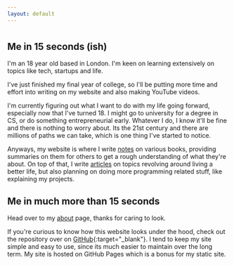 ```yaml
---
layout: default
---
```


<h1></h1>

## Me in 15 seconds (ish)

I'm an 18 year old based in London. I'm keen on learning extensively on topics like tech, startups and life.

I've just finished my final year of college, so I'll be putting more time and effort into writing on my website and also making YouTube videos.

I'm currently figuring out what I want to do with my life going forward, especially now that I've turned 18. I might go to university for a degree in CS, or do something entrepreneurial early. Whatever I do, I know it'll be fine and there is nothing to worry about. Its the 21st century and there are millions of paths we can take, which is one thing I've started to notice.

Anyways, my website is where I write [notes](/notes) on various books, providing summaries on them for others to get a rough understanding of what they're about. On top of that, I write [articles](/articles) on topics revolving around living a better life, but also planning on doing more programming related stuff, like explaining my projects.

## Me in much more than 15 seconds

Head over to my [about](/about) page, thanks for caring to look.

If you're curious to know how this website looks under the hood, check out the repository over on [GitHub](https://github.com/pzrsa/pzrsa.github.io){:target="\_blank"}. I tend to keep my site simple and easy to use, since its much easier to maintain over the long term. My site is hosted on GitHub Pages which is a bonus for my static site.
